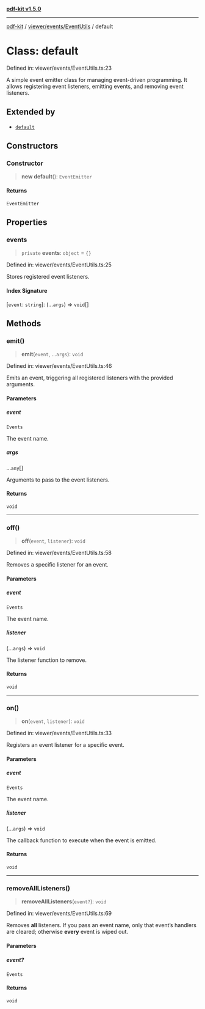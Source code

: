 [**pdf-kit v1.5.0**](../../../../README.md)

***

[pdf-kit](../../../../modules.md) / [viewer/events/EventUtils](../README.md) / default

# Class: default

Defined in: viewer/events/EventUtils.ts:23

A simple event emitter class for managing event-driven programming.
It allows registering event listeners, emitting events, and removing event listeners.

## Extended by

- [`default`](../../../ui/PDFState/classes/default.md)

## Constructors

### Constructor

> **new default**(): `EventEmitter`

#### Returns

`EventEmitter`

## Properties

### events

> `private` **events**: `object` = `{}`

Defined in: viewer/events/EventUtils.ts:25

Stores registered event listeners.

#### Index Signature

\[`event`: `string`\]: (...`args`) => `void`[]

## Methods

### emit()

> **emit**(`event`, ...`args`): `void`

Defined in: viewer/events/EventUtils.ts:46

Emits an event, triggering all registered listeners with the provided arguments.

#### Parameters

##### event

`Events`

The event name.

##### args

...`any`[]

Arguments to pass to the event listeners.

#### Returns

`void`

***

### off()

> **off**(`event`, `listener`): `void`

Defined in: viewer/events/EventUtils.ts:58

Removes a specific listener for an event.

#### Parameters

##### event

`Events`

The event name.

##### listener

(...`args`) => `void`

The listener function to remove.

#### Returns

`void`

***

### on()

> **on**(`event`, `listener`): `void`

Defined in: viewer/events/EventUtils.ts:33

Registers an event listener for a specific event.

#### Parameters

##### event

`Events`

The event name.

##### listener

(...`args`) => `void`

The callback function to execute when the event is emitted.

#### Returns

`void`

***

### removeAllListeners()

> **removeAllListeners**(`event?`): `void`

Defined in: viewer/events/EventUtils.ts:69

Removes **all** listeners.
If you pass an event name, only that event’s handlers are cleared;
otherwise **every** event is wiped out.

#### Parameters

##### event?

`Events`

#### Returns

`void`
